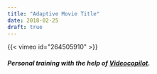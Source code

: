 ```yaml
---
title: "Adaptive Movie Title"
date: 2018-02-25
draft: true
---
```


{{< vimeo id="264505910" >}}

##### Personal training with the help of <a href="https://www.videocopilot.net/" target="_blank">Videocopilot</a>.